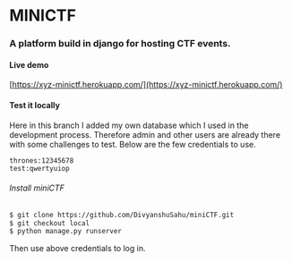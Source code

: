 # MINICTF

### A platform build in django for hosting CTF events. 

#### Live demo 

[https://xyz-minictf.herokuapp.com/](https://xyz-minictf.herokuapp.com/)

#### Test it locally

Here in this branch I added my own database which I used in the development process. Therefore admin and other users are already there with some challenges to test. Below are the few credentials to use.

```
thrones:12345678
test:qwertyuiop
```

###### Install miniCTF

```sh
$ git clone https://github.com/DivyanshuSahu/miniCTF.git
$ git checkout local
$ python manage.py runserver
```

Then use above credentials to log in.
